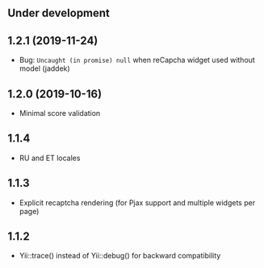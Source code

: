 Under development
-----------------

1.2.1 (2019-11-24)
-----------------
- Bug: `Uncaught (in promise) null` when reCapcha widget used without model (jaddek)

1.2.0 (2019-10-16)
-----------------
- Minimal score validation

1.1.4
-----------------
- RU and ET locales

1.1.3
-----------------
- Explicit recaptcha rendering (for Pjax support and multiple widgets per page)

1.1.2
-----------------
- Yii::trace() instead of Yii::debug() for backward compatibility
